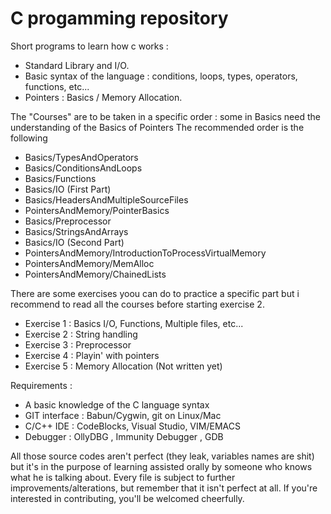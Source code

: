 C progamming repository
=======================

Short programs to learn how c works :

* Standard Library and I/O.
* Basic syntax of the language : conditions, loops, types, operators, functions, etc...
* Pointers :  Basics / Memory Allocation.

The "Courses" are to be taken in a specific order : some in Basics need the understanding of the Basics of Pointers
The recommended order is the following

* Basics/TypesAndOperators
* Basics/ConditionsAndLoops
* Basics/Functions
* Basics/IO (First Part)
* Basics/HeadersAndMultipleSourceFiles
* PointersAndMemory/PointerBasics
* Basics/Preprocessor
* Basics/StringsAndArrays
* Basics/IO (Second Part)
* PointersAndMemory/IntroductionToProcessVirtualMemory
* PointersAndMemory/MemAlloc
* PointersAndMemory/ChainedLists

There are some exercises yoou can do to practice a specific part but i recommend to read all the courses before starting exercise 2.
* Exercise 1 : Basics I/O, Functions, Multiple files, etc...
* Exercise 2 : String handling
* Exercise 3 : Preprocessor 
* Exercise 4 : Playin' with pointers
* Exercise 5 : Memory Allocation (Not written yet)

Requirements : 
* A basic knowledge of the C language syntax
* GIT interface : Babun/Cygwin, git on Linux/Mac
* C/C++ IDE : CodeBlocks, Visual Studio, VIM/EMACS
* Debugger : OllyDBG , Immunity Debugger , GDB


All those source codes aren't perfect (they leak, variables names are shit) but it's in the purpose of learning assisted orally by someone who knows what he is talking about.
Every file is subject to further improvements/alterations, but remember that it isn't perfect at all.
If you're interested in contributing, you'll be welcomed cheerfully.
